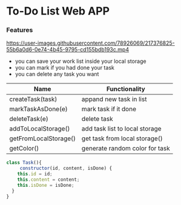 # To-Do List Web APP
### Features


https://user-images.githubusercontent.com/78926069/217376825-55b6a0d6-0e74-4b45-9795-cd155bdb193c.mp4


- you can save your work list inside your local storage 
- you can mark if you had done your task
- you can delete any task you want 

| Name | Functionality |
| ------------- | ------------- |
| createTask(task)  | appand new task in list  |
|  markTaskAsDone(e)  | mark task if it done |
|  deleteTask(e)  | delete task |
|  addToLocalStorage()  | add task list to local storage |
|  getFromLocalStorage()| get task from local storage() |
|  getColor() |generate random color for task  |
```javascript
class Task(){
	 constructor(id, content, isDone) {
    this.id = id;
    this.content = content;
    this.isDone = isDone;
  }
}
```
